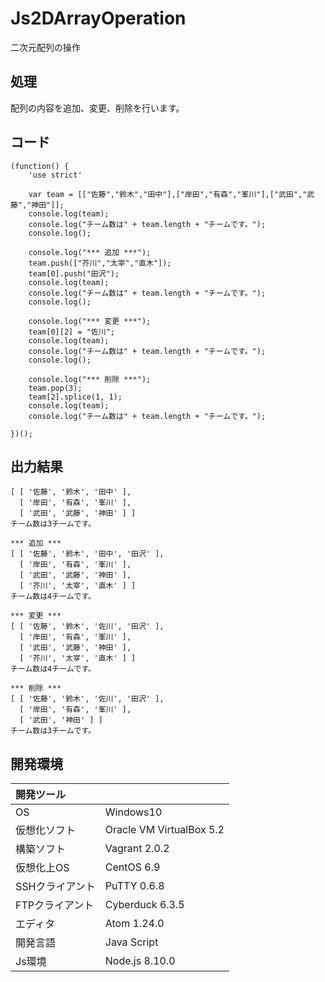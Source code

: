 # Js2DArrayOperation
二次元配列の操作

## 処理
配列の内容を追加、変更、削除を行います。

## コード
```
(function() {
    'use strict'

    var team = [["佐藤","鈴木","田中"],["岸田","有森","峯川"],["武田","武藤","神田"]];
    console.log(team);
    console.log("チーム数は" + team.length + "チームです。");
    console.log();

    console.log("*** 追加 ***");
    team.push(["芥川","太宰","直木"]);
    team[0].push("田沢");
    console.log(team);
    console.log("チーム数は" + team.length + "チームです。");
    console.log();

    console.log("*** 変更 ***");
    team[0][2] = "佐川";
    console.log(team);
    console.log("チーム数は" + team.length + "チームです。");
    console.log();

    console.log("*** 削除 ***");
    team.pop(3);
    team[2].splice(1, 1);
    console.log(team);
    console.log("チーム数は" + team.length + "チームです。");

})();
```

## 出力結果  
```
[ [ '佐藤', '鈴木', '田中' ],
  [ '岸田', '有森', '峯川' ],
  [ '武田', '武藤', '神田' ] ]
チーム数は3チームです。

*** 追加 ***
[ [ '佐藤', '鈴木', '田中', '田沢' ],
  [ '岸田', '有森', '峯川' ],
  [ '武田', '武藤', '神田' ],
  [ '芥川', '太宰', '直木' ] ]
チーム数は4チームです。

*** 変更 ***
[ [ '佐藤', '鈴木', '佐川', '田沢' ],
  [ '岸田', '有森', '峯川' ],
  [ '武田', '武藤', '神田' ],
  [ '芥川', '太宰', '直木' ] ]
チーム数は4チームです。

*** 削除 ***
[ [ '佐藤', '鈴木', '佐川', '田沢' ],
  [ '岸田', '有森', '峯川' ],
  [ '武田', '神田' ] ]
チーム数は3チームです。
```
  
## 開発環境
| 開発ツール |  |
|:-|:-|
| OS | Windows10 |
| 仮想化ソフト | Oracle VM VirtualBox 5.2 |
| 構築ソフト | Vagrant 2.0.2 |
| 仮想化上OS | CentOS 6.9 |
| SSHクライアント | PuTTY 0.6.8 |
| FTPクライアント | Cyberduck 6.3.5 |
| エディタ | Atom 1.24.0 |
| 開発言語 | Java Script |
| Js環境 | Node.js 8.10.0 |
